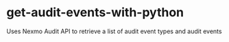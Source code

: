 # get-audit-events-with-python
Uses Nexmo Audit API to retrieve a list of audit event types and audit events
